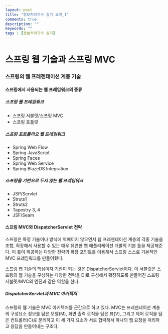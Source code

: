```yaml
---
layout: post
title: "정보처리기사 실기 요약_1"
comments: true
description: ""
keywords: ""
tags : [정보처리기사 실기]
---
```


# 스프링 웹 기술과 스프링 MVC
### 스프링의 웹 프레젠테이션 계층 기술
#### 스프링에서 사용되는 웹 프레임워크의 종류
##### 스프링 웹 프레임워크
* 스프링 서블릿/스프링 MVC
* 스프링 포틀릿
##### 스프링 포트폴리오 웹 프레임워크
* Spring Web Flow
* Spring JavaScript
* Spring Faces
* Spring Web Service
* Spring BlazeDS Integration
##### 스프링을 기반으로 두지 않는 웹 프레임워크
* JSP/Servlet
* Struts1
* Struts2
* Tapestry 3, 4
* JSF/Seam
#### 스프링 MVC와 DispatcherServlet 전략
스프링은 특정 기술이나 방식에 억매이지 않으면서 웹 프레젠테이션 계층의 각종 기술을 조합, 확장해서 사용할 수 있는 매우 유연한 웹 애플리케이션 개발의 기본 틀을 제공해준다. 
이 틀이 제공하는 다양한 전략의 확장 포인트를 이용해서 스프링 스스로 기본적인 MVC 프레임워크를 만들어뒀다.

스프링 웹 기술의 핵심이자 기반이 되는 것은 DispatcherServlet이다. 이 서블릿은 스프링의 웹 기술을 구성하는 다양한 전략을 DI로 구성해서 확장하도록 만들어진 스프링 서블릿/MVC의 엔진과 같은 역할을 한다.
##### DispatcherServlet과 MVC 아키텍처
스프링의 웹 기술은 MVC 아키텍처를 근간으로 하고 있다. MVC는 프레젠테이션 계층의 구성요소 정보를 담은 모델(M), 화면 출력 로직을 담은 뷰(V), 그리고 제어 로직을 담은 컨트롤러(C)로 분리하고 이 세 가지 요소가 
서로 협력해서 하나의 웹 요청을 처리하고 응답을 만들어내는 구조다.
